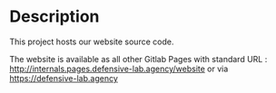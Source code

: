 # Description

This project hosts our website source code.

The website is available as all other Gitlab Pages with standard URL : http://internals.pages.defensive-lab.agency/website or via https://defensive-lab.agency